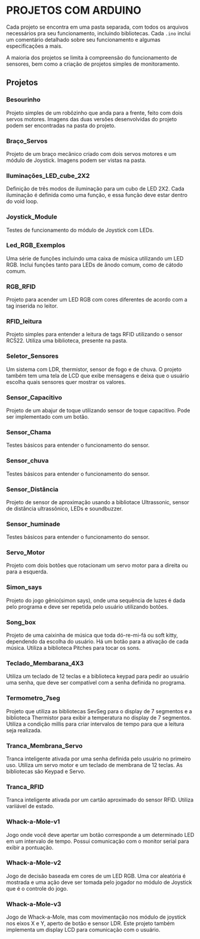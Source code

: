 ﻿# PROJETOS COM ARDUINO
Cada projeto se encontra em uma pasta separada, com todos os arquivos necessários pra seu funcionamento, incluindo bibliotecas.
Cada `.ino` inclui um comentário detalhado sobre seu funcionamento e algumas especificações a mais.

A maioria dos projetos se limita à compreensão do funcionamento de sensores, bem como a criação de projetos simples de monitoramento. 

## Projetos

### Besourinho
Projeto simples de um robôzinho que anda para a frente, feito com dois servos motores. Imagens das duas versões desenvolvidas do projeto podem ser encontradas na pasta do projeto.

### Braço_Servos
Projeto de um braço mecânico criado com dois servos motores e um módulo de Joystick. Imagens podem ser vistas na pasta.

### Iluminações_LED_cube_2X2
Definição de três modos de iluminação para um cubo de LED 2X2. Cada iluminação é definida como uma função, e essa função deve estar dentro do void loop.

### Joystick_Module
Testes de funcionamento do módulo de Joystick com LEDs.

### Led_RGB_Exemplos
Uma série de funções incluindo uma caixa de música utilizando um LED RGB. Inclui funções tanto para LEDs de ânodo comum, como de cátodo comum.

### RGB_RFID
Projeto para acender um LED RGB com cores diferentes de acordo com a tag inserida no leitor.

### RFID_leitura
Projeto simples para entender a leitura de tags RFID utilizando o sensor RC522. Utiliza uma biblioteca, presente na pasta.

### Seletor_Sensores
Um sistema com LDR, thermistor, sensor de fogo e de chuva. O projeto também tem uma tela de LCD que exibe mensagens e deixa que o usuário escolha quais sensores quer mostrar os valores.

### Sensor_Capacitivo
Projeto de um abajur de toque utilizando sensor de toque capacitivo. Pode ser implementado com um botão.

### Sensor_Chama
Testes básicos para entender o funcionamento do sensor.

### Sensor_chuva
Testes básicos para entender o funcionamento do sensor.

### Sensor_Distância
Projeto de sensor de aproximação usando a bibliotace Ultrassonic, sensor de distância ultrassônico, LEDs e soundbuzzer.

### Sensor_huminade
Testes básicos para entender o funcionamento do sensor.

### Servo_Motor
Projeto com dois botões que rotacionam um servo motor para a direita ou para a esquerda.

### Simon_says
Projeto do jogo gênio(simon says), onde uma sequência de luzes é dada pelo programa e deve ser repetida pelo usuário utilizando botões. 

### Song_box
Projeto de uma caixinha de música que toda dó-re-mi-fá ou soft kitty, dependendo da escolha do usuário. Há um botão para a ativação de cada música. Utiliza a biblioteca Pitches para tocar os sons.

### Teclado_Membarana_4X3
Utiliza um teclado de 12 teclas e a biblioteca keypad para pedir ao usuário uma senha, que deve ser compatível com a senha definida no programa.

### Termometro_7seg
Projeto que utiliza as bibliotecas SevSeg para o display de 7 segmentos e a biblioteca Thermistor para exibir a temperatura no display de 7 segmentos. Utiliza a condição millis para criar intervalos de tempo para que a leitura seja realizada.

### Tranca_Membrana_Servo
Tranca inteligente ativada por uma senha definida pelo usuário no primeiro uso. Utiliza um servo motor e um teclado de membrana de 12 teclas. As bibliotecas são Keypad e Servo.

### Tranca_RFID
Tranca inteligente ativada por um cartão aproximado do sensor RFID. Utiliza variiável de estado.

### Whack-a-Mole-v1
Jogo onde você deve apertar um botão corresponde a um determinado LED em um intervalo de tempo. Possui comunicação com o monitor serial para exibir a pontuação.

### Whack-a-Mole-v2
Jogo de decisão baseada em cores de um LED RGB. Uma cor aleatória é mostrada e uma ação deve ser tomada pelo jogador no módulo de Joystick que é o controle do jogo.

### Whack-a-Mole-v3
Jogo de Whack-a-Mole, mas com movimentação nos módulo de joystick nos eixos X e Y, aperto de botão e sensor LDR. Este projeto também implementa um display LCD para comunicação com o usuário.
